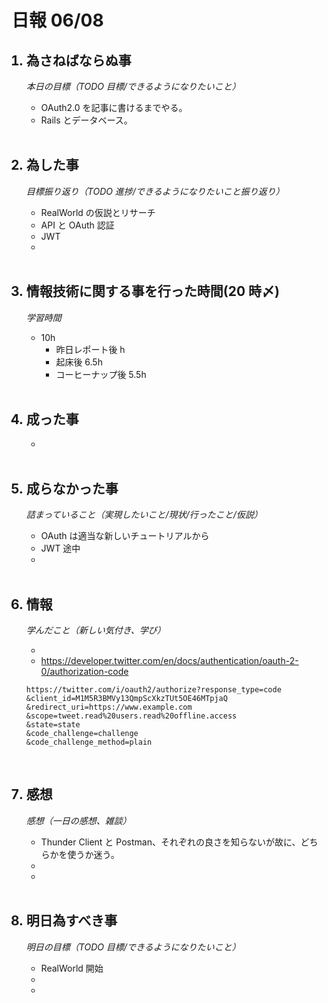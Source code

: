 # 日報 06/08

<ol>

## <li>為さねばならぬ事</li>

_本日の目標（TODO 目標/できるようになりたいこと）_

- OAuth2.0 を記事に書けるまでやる。
- Rails とデータベース。

<br>

## <li>為した事</li>

_目標振り返り（TODO 進捗/できるようになりたいこと振り返り）_

- RealWorld の仮説とリサーチ
- API と OAuth 認証
- JWT
-

<br>

## <li>情報技術に関する事を行った時間(20 時〆)</li>

_学習時間_

- 10h
  - 昨日レポート後 h
  - 起床後 6.5h
  - コーヒーナップ後 5.5h

<br>

## <li>成った事</li>

-

<br>

## <li>成らなかった事</li>

_詰まっていること（実現したいこと/現状/行ったこと/仮説）_

- OAuth は適当な新しいチュートリアルから
- JWT 途中
-

<br>

## <li>情報</li>

_学んだこと（新しい気付き、学び）_

-
- https://developer.twitter.com/en/docs/authentication/oauth-2-0/authorization-code

```
https://twitter.com/i/oauth2/authorize?response_type=code
&client_id=M1M5R3BMVy13QmpScXkzTUt5OE46MTpjaQ
&redirect_uri=https://www.example.com
&scope=tweet.read%20users.read%20offline.access
&state=state
&code_challenge=challenge
&code_challenge_method=plain
```

<br>

## <li>感想</li>

_感想（一日の感想、雑談）_

- Thunder Client と Postman、それぞれの良さを知らないが故に、どちらかを使うか迷う。
-
-

<br>

## <li>明日為すべき事</li>

_明日の目標（TODO 目標/できるようになりたいこと）_

- RealWorld 開始
-
-

<!-- end -->

<br>

</ol>

